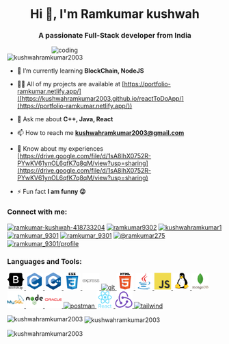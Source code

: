 <h1 align="center">Hi 👋, I'm Ramkumar kushwah</h1>
<h3 align="center">A passionate Full-Stack developer from India</h3>
<img align="right" alt="coding" width="400px" src="https://tenor.com/en-GB/view/coding-gif-24625099.gif"/>
<p align="left"> <img src="https://komarev.com/ghpvc/?username=kushwahramkumar2003&label=Profile%20views&color=0e75b6&style=flat" alt="kushwahramkumar2003" /> </p>

- 🌱 I’m currently learning **BlockChain, NodeJS**

- 👨‍💻 All of my projects are available at [https://portfolio-ramkumar.netlify.app/]([https://kushwahramkumar2003.github.io/reactToDoApp/](https://portfolio-ramkumar.netlify.app/))

- 💬 Ask me about **C++, Java, React**

- 📫 How to reach me **kushwahramkumar2003@gmail.com**

- 📄 Know about my experiences [https://drive.google.com/file/d/1sA8IhX0752R-PYwKV61ynOL6qfK7q8qM/view?usp=sharing](https://drive.google.com/file/d/1sA8IhX0752R-PYwKV61ynOL6qfK7q8qM/view?usp=sharing)

- ⚡ Fun fact **I am funny 😜**

<h3 align="left">Connect with me:</h3>
<p align="left">
<a href="https://linkedin.com/in/ramkumar-kushwah-418733204" target="blank"><img align="center" src="https://raw.githubusercontent.com/rahuldkjain/github-profile-readme-generator/master/src/images/icons/Social/linked-in-alt.svg" alt="ramkumar-kushwah-418733204" height="30" width="40" /></a>
<a href="https://www.codechef.com/users/ramkumar9302" target="blank"><img align="center" src="https://cdn.jsdelivr.net/npm/simple-icons@3.1.0/icons/codechef.svg" alt="ramkumar9302" height="30" width="40" /></a>
<a href="https://www.hackerrank.com/kushwahramkumar1" target="blank"><img align="center" src="https://raw.githubusercontent.com/rahuldkjain/github-profile-readme-generator/master/src/images/icons/Social/hackerrank.svg" alt="kushwahramkumar1" height="30" width="40" /></a>
<a href="https://codeforces.com/profile/ramkumar_9301" target="blank"><img align="center" src="https://raw.githubusercontent.com/rahuldkjain/github-profile-readme-generator/master/src/images/icons/Social/codeforces.svg" alt="ramkumar_9301" height="30" width="40" /></a>
<a href="https://www.leetcode.com/ramkumar_9301" target="blank"><img align="center" src="https://raw.githubusercontent.com/rahuldkjain/github-profile-readme-generator/master/src/images/icons/Social/leet-code.svg" alt="ramkumar_9301" height="30" width="40" /></a>
<a href="https://www.hackerearth.com/@ramkumar275" target="blank"><img align="center" src="https://raw.githubusercontent.com/rahuldkjain/github-profile-readme-generator/master/src/images/icons/Social/hackerearth.svg" alt="@ramkumar275" height="30" width="40" /></a>
<a href="https://auth.geeksforgeeks.org/user/ramkumar_9301/profile" target="blank"><img align="center" src="https://raw.githubusercontent.com/rahuldkjain/github-profile-readme-generator/master/src/images/icons/Social/geeks-for-geeks.svg" alt="ramkumar_9301/profile" height="30" width="40" /></a>
</p>

<h3 align="left">Languages and Tools:</h3>
<p align="left"> <a href="https://getbootstrap.com" target="_blank" rel="noreferrer"> <img src="https://raw.githubusercontent.com/devicons/devicon/master/icons/bootstrap/bootstrap-plain-wordmark.svg" alt="bootstrap" width="40" height="40"/> </a> <a href="https://www.cprogramming.com/" target="_blank" rel="noreferrer"> <img src="https://raw.githubusercontent.com/devicons/devicon/master/icons/c/c-original.svg" alt="c" width="40" height="40"/> </a> <a href="https://www.w3schools.com/cpp/" target="_blank" rel="noreferrer"> <img src="https://raw.githubusercontent.com/devicons/devicon/master/icons/cplusplus/cplusplus-original.svg" alt="cplusplus" width="40" height="40"/> </a> <a href="https://www.w3schools.com/css/" target="_blank" rel="noreferrer"> <img src="https://raw.githubusercontent.com/devicons/devicon/master/icons/css3/css3-original-wordmark.svg" alt="css3" width="40" height="40"/> </a> <a href="https://expressjs.com" target="_blank" rel="noreferrer"> <img src="https://raw.githubusercontent.com/devicons/devicon/master/icons/express/express-original-wordmark.svg" alt="express" width="40" height="40"/> </a> <a href="https://git-scm.com/" target="_blank" rel="noreferrer"> <img src="https://www.vectorlogo.zone/logos/git-scm/git-scm-icon.svg" alt="git" width="40" height="40"/> </a> <a href="https://www.w3.org/html/" target="_blank" rel="noreferrer"> <img src="https://raw.githubusercontent.com/devicons/devicon/master/icons/html5/html5-original-wordmark.svg" alt="html5" width="40" height="40"/> </a> <a href="https://www.java.com" target="_blank" rel="noreferrer"> <img src="https://raw.githubusercontent.com/devicons/devicon/master/icons/java/java-original.svg" alt="java" width="40" height="40"/> </a> <a href="https://developer.mozilla.org/en-US/docs/Web/JavaScript" target="_blank" rel="noreferrer"> <img src="https://raw.githubusercontent.com/devicons/devicon/master/icons/javascript/javascript-original.svg" alt="javascript" width="40" height="40"/> </a> <a href="https://www.linux.org/" target="_blank" rel="noreferrer"> <img src="https://raw.githubusercontent.com/devicons/devicon/master/icons/linux/linux-original.svg" alt="linux" width="40" height="40"/> </a> <a href="https://www.mongodb.com/" target="_blank" rel="noreferrer"> <img src="https://raw.githubusercontent.com/devicons/devicon/master/icons/mongodb/mongodb-original-wordmark.svg" alt="mongodb" width="40" height="40"/> </a> <a href="https://www.mysql.com/" target="_blank" rel="noreferrer"> <img src="https://raw.githubusercontent.com/devicons/devicon/master/icons/mysql/mysql-original-wordmark.svg" alt="mysql" width="40" height="40"/> </a> <a href="https://nodejs.org" target="_blank" rel="noreferrer"> <img src="https://raw.githubusercontent.com/devicons/devicon/master/icons/nodejs/nodejs-original-wordmark.svg" alt="nodejs" width="40" height="40"/> </a> <a href="https://www.oracle.com/" target="_blank" rel="noreferrer"> <img src="https://raw.githubusercontent.com/devicons/devicon/master/icons/oracle/oracle-original.svg" alt="oracle" width="40" height="40"/> </a> <a href="https://postman.com" target="_blank" rel="noreferrer"> <img src="https://www.vectorlogo.zone/logos/getpostman/getpostman-icon.svg" alt="postman" width="40" height="40"/> </a> <a href="https://reactjs.org/" target="_blank" rel="noreferrer"> <img src="https://raw.githubusercontent.com/devicons/devicon/master/icons/react/react-original-wordmark.svg" alt="react" width="40" height="40"/> </a> <a href="https://redux.js.org" target="_blank" rel="noreferrer"> <img src="https://raw.githubusercontent.com/devicons/devicon/master/icons/redux/redux-original.svg" alt="redux" width="40" height="40"/> </a> <a href="https://tailwindcss.com/" target="_blank" rel="noreferrer"> <img src="https://www.vectorlogo.zone/logos/tailwindcss/tailwindcss-icon.svg" alt="tailwind" width="40" height="40"/> </a> </p>

<p><img align="left" src="https://github-readme-stats.vercel.app/api/top-langs?username=kushwahramkumar2003&show_icons=true&locale=en&layout=compact" alt="kushwahramkumar2003" /></p>

<p>&nbsp;<img align="center" src="https://github-readme-stats.vercel.app/api?username=kushwahramkumar2003&show_icons=true&locale=en" alt="kushwahramkumar2003" /></p>

<p><img align="center" src="https://github-readme-streak-stats.herokuapp.com/?user=kushwahramkumar2003&" alt="kushwahramkumar2003" /></p>
